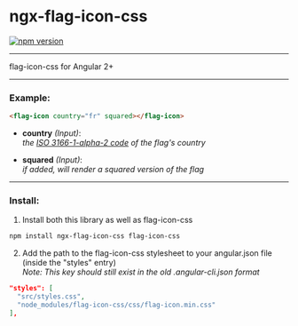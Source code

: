 # ngx-flag-icon-css
[![npm version](https://badge.fury.io/js/ngx-flag-icon-css.svg)](https://www.npmjs.com/package/ngx-flag-icon-css)

---

flag-icon-css for Angular 2+

---

### Example:
```HTML
<flag-icon country="fr" squared></flag-icon>
```

- **country** *(Input)*:  
  *the [ISO 3166-1-alpha-2 code](https://www.iso.org/obp/ui/#search) of the flag's country*

- **squared** *(Input)*:  
  *if added, will render a squared version of the flag*

---

### Install:

1. Install both this library as well as flag-icon-css
```bash
npm install ngx-flag-icon-css flag-icon-css
```
2. Add the path to the flag-icon-css stylesheet to your angular.json file (inside the "styles" entry)  
*Note: This key should still exist in the old .angular-cli.json format*

```json
"styles": [
  "src/styles.css",
  "node_modules/flag-icon-css/css/flag-icon.min.css"
],
```

